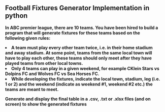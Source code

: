 <h2><b>Football Fixtures Generator Implementation in python<b></h2>
<p>In ABC premier league, there are 10 teams. You have been hired to build a program that will generate
  fixtures for these teams based on the following given rules:</p>
  <li>
 A team must play every other team twice, i.e. in their home stadium and away stadium. At some point,
teams from the same local town will have to play each other, these teams should only meet after they
have played teams from other local towns.
    </li>
  <li>
 Only 4 teams can play in a given weekend, for example CKlein Stars vs Dolpins FC and Wolves FC
vs Sea Horses FC.
  </li>
  <li>
While developing the fixtures, indicate the local town, stadium, leg (i.e. 1 or 2) and the weekend
(indicate as weekend #1, weekend #2 etc.) the teams are meant to meet.
  </li>
  
 Generate and display the final table in a .csv, .txt or .xlsx files (and on screen) to show the generated fixtures
